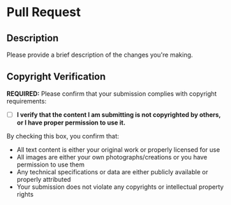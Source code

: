 # Pull Request

## Description

Please provide a brief description of the changes you're making.

## Copyright Verification

**REQUIRED:** Please confirm that your submission complies with copyright requirements:

- [ ] **I verify that the content I am submitting is not copyrighted by others, or I have proper permission to use it.**

By checking this box, you confirm that:
- All text content is either your original work or properly licensed for use
- All images are either your own photographs/creations or you have permission to use them
- Any technical specifications or data are either publicly available or properly attributed
- Your submission does not violate any copyrights or intellectual property rights